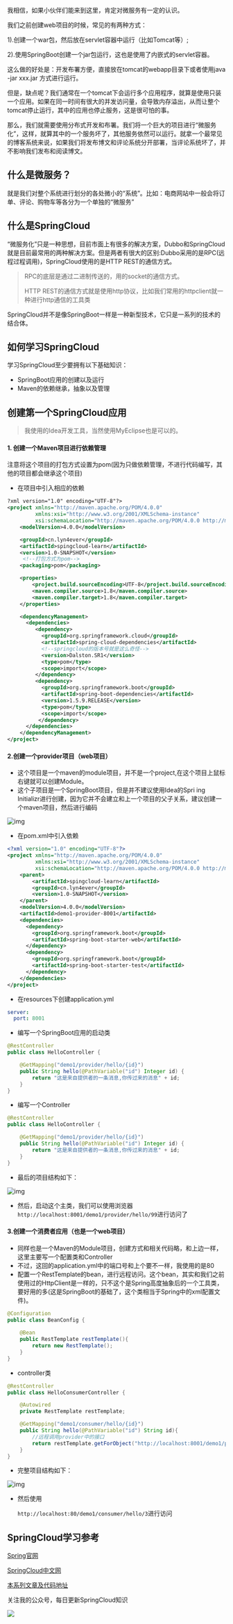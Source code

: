 我相信，如果小伙伴们能来到这里，肯定对微服务有一定的认识。

我们之前创建web项目的时候，常见的有两种方式：

1).创建一个war包，然后放在servlet容器中运行（比如Tomcat等）;

2).使用SpringBoot创建一个jar包运行，这也是使用了内嵌式的servlet容器。

这么做的好处是：开发布署方便，直接放在tomcat的webapp目录下或者使用java -jar xxx.jar 方式进行运行。

但是，缺点呢？我们通常在一个tomcat下会运行多个应用程序，就算是使用只装一个应用。如果在同一时间有很大的并发访问量，会导致内存溢出，从而让整个tomcat停止运行，其中的应用也停止服务，这是很可怕的事。

那么，我们就需要使用分布式开发和布署。我们将一个巨大的项目进行“微服务化”，这样，就算其中的一个服务坏了，其他服务依然可以运行。就拿一个最常见的博客系统来说，如果我们将发布博文和评论系统分开部署，当评论系统坏了，并不影响我们发布和阅读博文。

## 什么是微服务？

就是我们对整个系统进行划分的各处微小的“系统”。比如：电商网站中一般会将订单、评论、购物车等各分为一个单独的“微服务”

## 什么是SpringCloud

“微服务化”只是一种思想，目前市面上有很多的解决方案，Dubbo和SpringCloud就是目前最常用的两种解决方案。但是两者有很大的区别:Dubbo采用的是RPC(远程过程调用)，SpringCloud使用的是HTTP REST的通信方式。

> RPC的底层是通过二进制传送的，用的socket的通信方式。
>
> HTTP REST的通信方式就是使用http协议，比如我们常用的httpclient就一种进行http通信的工具类

SpringCloud并不是像SpringBoot一样是一种新型技术，它只是一系列的技术的结合体。

## 如何学习SpringCloud

学习SpringCloud至少要拥有以下基础知识：

- SpringBoot应用的创建以及运行
- Maven的依赖继承，抽象以及管理

## 创建第一个SpringCloud应用

> 我使用的Idea开发工具，当然使用MyEclipse也是可以的。

#### 1. 创建一个Maven项目进行依赖管理

注意将这个项目的打包方式设置为pom(因为只做依赖管理，不进行代码编写，其他的项目都会继承这个项目)

- 在项目中引入相应的依赖

```xml
?xml version="1.0" encoding="UTF-8"?>
<project xmlns="http://maven.apache.org/POM/4.0.0"
         xmlns:xsi="http://www.w3.org/2001/XMLSchema-instance"
         xsi:schemaLocation="http://maven.apache.org/POM/4.0.0 http://maven.apache.org/xsd/maven-4.0.0.xsd">
    <modelVersion>4.0.0</modelVersion>

    <groupId>cn.lyn4ever</groupId>
    <artifactId>spingcloud-learn</artifactId>
    <version>1.0-SNAPSHOT</version>
     <!--打包方式为pom-->
    <packaging>pom</packaging>

    <properties>
        <project.build.sourceEncoding>UTF-8</project.build.sourceEncoding>
        <maven.compiler.source>1.8</maven.compiler.source>
        <maven.compiler.target>1.8</maven.compiler.target>
    </properties>

    <dependencyManagement>
      <dependencies>
         <dependency>
           <groupId>org.springframework.cloud</groupId>
           <artifactId>spring-cloud-dependencies</artifactId>
           <!--springcloud的版本号就是这么奇怪-->
           <version>Dalston.SR1</version>
           <type>pom</type>
           <scope>import</scope>
         </dependency>
         <dependency>
           <groupId>org.springframework.boot</groupId>
           <artifactId>spring-boot-dependencies</artifactId>
           <version>1.5.9.RELEASE</version>
           <type>pom</type>
           <scope>import</scope>
          </dependency>
      </dependencies>
    </dependencyManagement>
</project>
```

#### 2.创建一个provider项目（web项目）

- 这个项目是一个maven的module项目，并不是一个project,在这个项目上鼠标右键就可以创建Module。
- 这个子项目是一个SpringBoot项目，但是并不建议使用Idea的Spri ing Initializr进行创建，因为它并不会建立和上一个项目的父子关系，建议创建一个maven项目，然后进行编码

![img](https://mmbiz.qpic.cn/mmbiz_png/GbkJgPaMATniaHoic7f0j8UtbpW8bzGiar4tzUKpiauAiczCyCaWbY2mR8lzMGKCEibT67qb1JmQFEribfaKFgcZiaITuQ/640?wx_fmt=png&tp=webp&wxfrom=5&wx_lazy=1&wx_co=1)

- 在pom.xml中引入依赖

```xml
<?xml version="1.0" encoding="UTF-8"?>
<project xmlns="http://maven.apache.org/POM/4.0.0"
         xmlns:xsi="http://www.w3.org/2001/XMLSchema-instance"
         xsi:schemaLocation="http://maven.apache.org/POM/4.0.0 http://maven.apache.org/xsd/maven-4.0.0.xsd">
    <parent>
        <artifactId>spingcloud-learn</artifactId>
        <groupId>cn.lyn4ever</groupId>
        <version>1.0-SNAPSHOT</version>
    </parent>
    <modelVersion>4.0.0</modelVersion>
    <artifactId>demo1-provider-8001</artifactId>
    <dependencies>
      <dependency>
        <groupId>org.springframework.boot</groupId>
        <artifactId>spring-boot-starter-web</artifactId>
      </dependency>
      <dependency>
        <groupId>org.springframework.boot</groupId>
        <artifactId>spring-boot-starter-test</artifactId>
      </dependency>
    </dependencies>
</project>
```

- 在resources下创建application.yml

```yaml
server:
  port: 8001
```

- 编写一个SpringBoot应用的启动类

```java
@RestController
public class HelloController {

    @GetMapping("demo1/provider/hello/{id}")
    public String hello(@PathVariable("id") Integer id) {
        return "这是来自提供者的一条消息,你传过来的消息" + id;
    }
}
```

- 编写一个Controller

```java
@RestController
public class HelloController {

    @GetMapping("demo1/provider/hello/{id}")
    public String hello(@PathVariable("id") Integer id) {
        return "这是来自提供者的一条消息,你传过来的消息" + id;
    }
}
```

- 最后的项目结构如下：

![img](https://mmbiz.qpic.cn/mmbiz_png/GbkJgPaMATniaHoic7f0j8UtbpW8bzGiar4MLPCticARsw2VoCkA7icsy1L2iaNkaWk8AibFFRmH40BmAQoYichvUpGqPw/640?wx_fmt=png&tp=webp&wxfrom=5&wx_lazy=1&wx_co=1)

- 然后，启动这个主类，我们可以使用浏览器`http://localhost:8001/demo1/provider/hello/99`进行访问了

#### 3.创建一个消费者应用（也是一个web项目）

- 同样也是一个Maven的Module项目，创建方式和相关代码略，和上边一样，这里主要写一个配置类和Controller
- 不过，这回的application.yml中的端口号和上个要不一样，我使用的是80
- 配置一个RestTemplate的bean，进行远程访问。这个bean，其实和我们之前使用过的HttpClient是一样的，只不这个是Spring高度抽象后的一个工具类，要好用的多(这是SpringBoot的基础了，这个类相当于Spring中的xml配置文件)。



```java
@Configuration
public class BeanConfig {
    
    @Bean
    public RestTemplate restTemplate(){
        return new RestTemplate();
    }
}
```

- controller类

```java
@RestController
public class HelloConsumerController {

    @Autowired
    private RestTemplate restTemplate;

    @GetMapping("demo1/consumer/hello/{id}")
    public String hello(@PathVariable("id") String id){
        //远程调用provider中的接口
        return restTemplate.getForObject("http://localhost:8001/demo1/provider/hello"+id,String.class);
    }
}
```

- 完整项目结构如下：

![img](https://mmbiz.qpic.cn/mmbiz_png/GbkJgPaMATniaHoic7f0j8UtbpW8bzGiar4FcbicQlrGvicgY5QsvTA8GEnmlXgkonN02Nmaxfoy9VHDASJptF0YkRQ/640?wx_fmt=png&tp=webp&wxfrom=5&wx_lazy=1&wx_co=1)

- 然后使用

  `http://localhost:80/demo1/consumer/hello/3`进行访问

## SpringCloud学习参考

[Spring官网](https://spring.io/projects/spring-cloud/)

[SpringCloud中文网](https://www.springcloud.cc/)

[本系列文章及代码地址]()

关注我的公众号，每日更新SpringCloud知识

![](https://lyn4ever.gitee.io/img/wx/gzh2.png)

